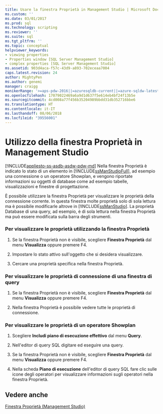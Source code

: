 ```yaml
---
title: Usare la finestra Proprietà in Management Studio | Microsoft Docs
ms.custom: ''
ms.date: 03/01/2017
ms.prod: sql
ms.technology: scripting
ms.reviewer: ''
ms.suite: sql
ms.tgt_pltfrm: ''
ms.topic: conceptual
helpviewer_keywords:
- viewing properties
- Properties window [SQL Server Management Studio]
- complex properties [SQL Server Management Studio]
ms.assetid: 903d4aca-f57c-43d9-a893-702eceaa7004
caps.latest.revision: 24
author: MightyPen
ms.author: genemi
manager: craigg
monikerRange: '>=aps-pdw-2016||=azuresqldb-current||=azure-sqldw-latest||>=sql-server-2016||=sqlallproducts-allversions||>=sql-server-linux-2017'
ms.openlocfilehash: 17079022469a6a9d1d637f5e614eb4bf24f13b5e
ms.sourcegitcommit: 4cd008a77f456b35204989bbdd31db352716bbe6
ms.translationtype: HT
ms.contentlocale: it-IT
ms.lasthandoff: 08/06/2018
ms.locfileid: "39556001"
---
```

# <a name="use-the-properties-window-in-management-studio"></a>Utilizzo della finestra Proprietà in Management Studio
[!INCLUDE[appliesto-ss-asdb-asdw-pdw-md](../../includes/appliesto-ss-asdb-asdw-pdw-md.md)]
  Nella finestra Proprietà è indicato lo stato di un elemento in [!INCLUDE[ssManStudioFull](../../includes/ssmanstudiofull-md.md)], ad esempio una connessione o un operatore Showplan, e vengono riportate informazioni su oggetti di database come ad esempio tabelle, visualizzazioni e finestre di progettazione.  
  
 È possibile utilizzare la finestra Proprietà per visualizzare le proprietà della connessione corrente. In questa finestra molte proprietà solo di sola lettura ma è possibile modificarle altrove in [!INCLUDE[ssManStudio](../../includes/ssmanstudio-md.md)]. La proprietà Database di una query, ad esempio, è di sola lettura nella finestra Proprietà ma può essere modificata sulla barra degli strumenti.  
  
### <a name="to-view-properties-using-the-properties-window"></a>Per visualizzare le proprietà utilizzando la finestra Proprietà  
  
1.  Se la finestra Proprietà non è visibile, scegliere **Finestra Proprietà** dal menu **Visualizza** oppure premere F4.  
  
2.  Impostare lo stato attivo sull'oggetto che si desidera visualizzare.  
  
3.  Cercare una proprietà specifica nella finestra Proprietà.  
  
### <a name="to-view-connection-properties-of-a-query-window"></a>Per visualizzare le proprietà di connessione di una finestra di query  
  
1.  Se la finestra Proprietà non è visibile, scegliere **Finestra Proprietà** dal menu **Visualizza** oppure premere F4.  
  
2.  Nella finestra Proprietà è possibile vedere tutte le proprietà di connessione.  
  
### <a name="to-view-the-properties-of-a-showplan-operator"></a>Per visualizzare le proprietà di un operatore Showplan  
  
1.  Scegliere **Includi piano di esecuzione effettivo** dal menu **Query**.  
  
2.  Nell'editor di query SQL digitare ed eseguire una query.  
  
3.  Se la finestra Proprietà non è visibile, scegliere **Finestra Proprietà** dal menu **Visualizza** oppure premere F4.  
  
4.  Nella scheda **Piano di esecuzione** dell'editor di query SQL fare clic sulle icone degli operatori per visualizzare informazioni sugli operatori nella finestra Proprietà.  
  
## <a name="see-also"></a>Vedere anche  
 [Finestra Proprietà &#40;Management Studio&#41;](http://msdn.microsoft.com/library/6a9a1389-df8d-4cfc-928b-eccbf884a22d)  
  
  
